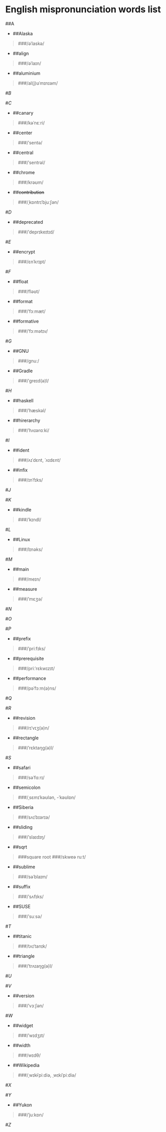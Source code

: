 English mispronunciation words list
===

##A
* ##Alaska
>###/əˈlaskə/

* ##align
>###/əˈlaɪn/

* ##aluminium
>###/al(j)ʊˈmɪnɪəm/

#*B*

#*C*
* ##canary
>###/kəˈnɛːri/
* ##center
>###/ˈsentə/
* ##central
>###/ˈsentrəl/
* ##chrome
>###/krəʊm/
* ##~~contribution~~
>###/ˌkɒntrɪˈbjuːʃən/

#*D*
* ##deprecated
>###/ˈdeprɪkeɪtɪd/

#*E*
* ##encrypt
>###/ɛnˈkrɪpt/

#*F*
* ##float
>###/fləʊt/
* ##format
>###/ˈfɔːmæt/
* ##formative
>###/ˈfɔːmətɪv/

#*G*
* ##GNU
>###/ɡnuː/
* ##Gradle
>###/ˈgreɪd(ə)l/

#*H*
* ##haskell
>###/ˈhæskəl/
* ##hirerarchy
>###/ˈhʌɪərɑːki/

#*I*
* ##ident
> ###/ʌɪˈdɛnt, ˈʌɪdɛnt/
* ##infix
>###/ɪnˈfɪks/

#*J*

#*K* 
* ##kindle
>###/ˈkɪndl/

#*L*
* ##Linux
>###/lɪnəks/

#*M*
* ##main
>###/meɪn/
* ##measure
>###/ˈmɛʒə/

#*N*

#*O*

#*P*
* ##prefix
>###/ˈpriːfɪks/
* ##prerequisite
>###/priːˈrɛkwɪzɪt/
* ##performance
>###/pəˈfɔːm(ə)ns/

#*Q*

#*R*
* ##revision
>###/rɪˈvɪʒ(ə)n/
* ##rectangle
>###/ˈrɛktaŋg(ə)l/

#*S*
* ##safari
>###/səˈfɑːrɪ/
* ##semicolon
>###/ˌsɛmɪˈkəʊlən, -ˈkəʊlɒn/
* ##Siberia
>###/sʌɪˈbɪərɪə/
* ##sliding
>###/ˈslaɪdɪŋ/
* ##sqrt
>###square root
>###/skweə ruːt/
* ##sublime
>###/səˈblaɪm/
* ##suffix
>###/ˈsʌfɪks/
* ##SUSE
>###/ˈsuːsə/

#*T*
* ##titanic
>###/tʌɪˈtanɪk/
* ##triangle
>###/ˈtrʌɪaŋg(ə)l/

#*U*

#*V*
* ##version
>###/ˈvɜːʃən/

#*W*
* ##widget
>###/ˈwɪdʒɪt/
* ##width
>###/wɪdθ/
* ##Wikipedia
>###/ˌwɪkɨˈpiːdiə, ˌwɪkiˈpiːdiə/

#*X*

#*Y*
* ##Yukon
>###/ˈjuːkɒn/

#*Z*